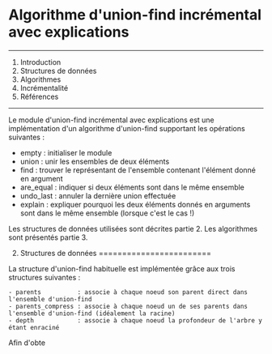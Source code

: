 
#   Algorithme d'union-find incrémental avec explications


******************************************************************************

1. Introduction
2. Structures de données
3. Algorithmes
4. Incrémentalité
5. Références

******************************************************************************

Le module d'union-find incrémental avec explications est une implémentation d'un algorithme d'union-find supportant les opérations suivantes : 

  - empty     : initialiser le module
  - union     : unir les ensembles de deux éléments
  - find      : trouver le représentant de l'ensemble contenant l'élément donné en argument
  - are_equal : indiquer si deux éléments sont dans le même ensemble
  - undo_last : annuler la dernière union effectuée
  - explain   : expliquer pourquoi les deux éléments donnés en arguments sont dans le même ensemble (lorsque c'est le cas !)
  
Les structures de données utilisées sont décrites partie 2. Les algorithmes sont présentés partie 3.


2. Structures de données
========================

La structure d'union-find habituelle est implémentée grâce aux trois structures suivantes : 
  
    - parents          : associe à chaque noeud son parent direct dans l'ensemble d'union-find
    - parents_compress : associe à chaque noeud un de ses parents dans l'ensemble d'union-find (idéalement la racine)
    - depth            : associe à chaque noeud la profondeur de l'arbre y étant enraciné
    
Afin d'obte

